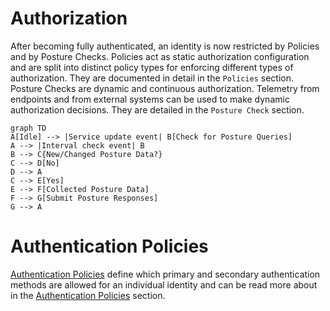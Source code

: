 
# Authorization

After becoming fully authenticated, an identity is now restricted by Policies and by Posture Checks.
Policies act as static authorization configuration and are split into distinct policy types for enforcing different
types of authorization. They are documented in detail in the `Policies` section. Posture Checks are dynamic and
continuous authorization. Telemetry from endpoints and from external systems can be used to make dynamic authorization
decisions. They are detailed in the `Posture Check` section.

```mermaid
graph TD
A[Idle] --> |Service update event| B[Check for Posture Queries]
A --> |Interval check event| B
B --> C{New/Changed Posture Data?}
C --> D[No]
D --> A
C --> E[Yes]
E --> F[Collected Posture Data]
F --> G[Submit Posture Responses]
G --> A
```

# Authentication Policies

[Authentication Policies](../authentication/authentication-policies) define which primary and secondary authentication methods are allowed for an individual
identity and can be read more about in the [Authentication Policies](../authentication/authentication-policies) section.
